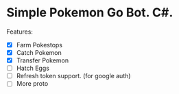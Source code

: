 # Simple Pokemon Go Bot. C#.
Features:
- [x] Farm Pokestops
- [x] Catch Pokemon
- [x] Transfer Pokemon
- [ ] Hatch Eggs
- [ ] Refresh token support. (for google auth)
- [ ] More proto
